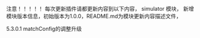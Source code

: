 注意！！！！！
每次更新插件请都更新内容到以下内容，
simulator 模块，
新增模块版本信息，初始版本为1.0.0，README.md为模块更新内容描述文件，


5.3.0.1 matchConfig的调整升级